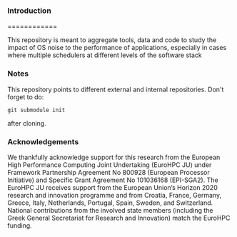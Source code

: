 ### Introduction
============

This repository is meant to aggregate tools, data and code to study the impact of OS noise
to the performance of applications, especially in cases where multiple schedulers at different
levels of the software stack


### Notes

This repository points to different external and internal repositories. Don't forget to do:
```
git submodule init
```
after cloning.

### Acknowledgements
We thankfully acknowledge support for this research from the European High Performance Computing Joint Undertaking (EuroHPC JU) under Framework Partnership Agreement No 800928 (European Processor Initiative) and Specific Grant Agreement No 101036168 (EPI-SGA2). The EuroHPC JU receives support from the European Union’s Horizon 2020 research and innovation programme and from Croatia, France, Germany, Greece, Italy, Netherlands, Portugal, Spain, Sweden, and Switzerland. National contributions from the involved state members (including the Greek General Secretariat for Research and Innovation) match the EuroHPC funding.
